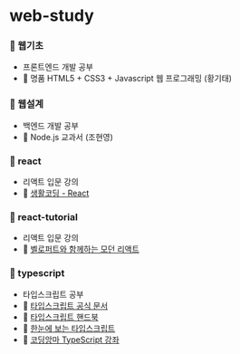 # web-study

### 📁 웹기초
- 프론트엔드 개발 공부  
- 📖 명품 HTML5 + CSS3 + Javascript 웹 프로그래밍 (황기태)

### 📁 웹설계
- 백엔드 개발 공부  
- 📖 Node.js 교과서 (조현영)

### 📁 react
- 리액트 입문 강의  
- 🔗 [생활코딩 - React](https://www.inflearn.com/course/react-%EC%83%9D%ED%99%9C%EC%BD%94%EB%94%A9)

### 📁 react-tutorial
- 리액트 입문 강의
- 🔗 [벨로퍼트와 함께하는 모던 리액트](https://github.com/velopert/react-tutorial)

### 📁 typescript
- 타입스크립트 공부
- 🔗 [타입스크립트 공식 문서](https://typescript-kr.github.io/)
- 🔗 [타입스크립트 핸드북](https://joshua1988.github.io/ts/)
- 🔗 [한눈에 보는 타입스크립트](https://heropy.blog/2020/01/27/typescript/)
- 🔗 [코딩앙마 TypeScript 강좌](https://www.youtube.com/playlist?list=PLZKTXPmaJk8KhKQ_BILr1JKCJbR0EGlx0)
